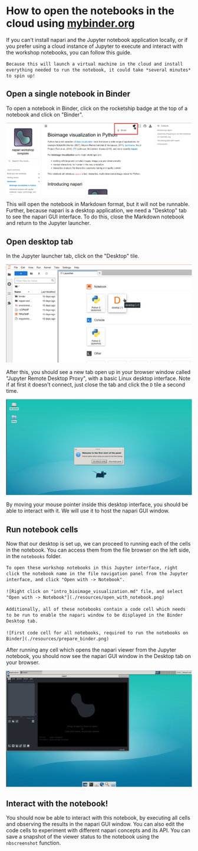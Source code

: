 # How to open the notebooks in the cloud using [mybinder.org](https://mybinder.org)

If you can't install napari and the Jupyter notebook application locally, or if you prefer using a cloud instance of Jupyter to execute and interact with the workshop notebooks, you can follow this guide.

```{note}
Because this will launch a virtual machine in the cloud and install everything needed to run the notebook, it could take *several minutes* to spin up!
```

## Open a single notebook in Binder

To open a notebook in Binder, click on the rocketship badge at the top of a notebook and click on "Binder".

![Binder badge shown in the "Bioimage visualization in Python" notebook](./resources/binder_button.png)

This will open the notebook in Markdown format, but it will not be runnable. Further, because napari is a desktop application, we need a "Desktop" tab to see the napari GUI interface. To do this, close the Markdown notebook and return to the Jupyter launcher.

## Open desktop tab

In the Jupyter launcher tab, click on the "Desktop" tile.

![Desktop tab button in Jupyter launcher tab](./resources/desktop_tab.png)

After this, you should see a new tab open up in your browser window called "Jupyter Remote Desktop Proxy", with a basic Linux desktop interface. Note if at first it doesn't connect, just close the tab and click the `D` tile a second time.

![Desktop interface shown in browser tab](./resources/desktop.png)

By moving your mouse pointer inside this desktop interface, you should be able to interact with it. We will use it to host the napari GUI window.

## Run notebook cells

Now that our desktop is set up, we can proceed to running each of the cells in the notebook. You can access them from the file browser on the left side, in the `notebooks` folder.

```{important}
To open these workshop notebooks in this Jupyter interface, right click the notebook name in the file navigation panel from the Jupyter interface, and click "Open with -> Notebook".

![Right click on "intro_bioimage_visualization.md" file, and select "Open with -> Notebook"](./resources/open_with_notebook.png)

Additionally, all of these notebooks contain a code cell which needs to be run to enable the napari window to be displayed in the Binder Desktop tab. 

![First code cell for all notebooks, required to run the notebooks on Binder](./resources/prepare_binder.png)
```

After running any cell which opens the napari viewer from the Jupyter notebook, you should now see the napari GUI window in the Desktop tab on your browser.

![napari interface in Desktop tab](./resources/napari_desktop.png)

## Interact with the notebook!

You should now be able to interact with this notebook, by executing all cells and observing the results in the napari GUI window. You can also edit the code cells to experiment with different napari concepts and its API. You can save a snapshot of the viewer status to the notebook using the `nbscreenshot` function.
